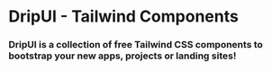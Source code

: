# DripUI - Tailwind Components
### DripUI is a collection of free Tailwind CSS components to bootstrap your new apps, projects or landing sites!